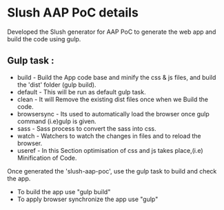 # Slush AAP PoC details

Developed the Slush generator for AAP PoC to generate the web app and build the code using gulp.

## Gulp task :

  * build - Build the App code base and minify the css & js files, and build the 'dist' folder (gulp build).
  * default - This will be run as default gulp task.
  * clean - It will Remove the existing dist files once when we Build the code.
  * browsersync - Its used to automatically load the browser once gulp command (i.e)gulp is given.
  * sass - Sass process to convert the sass into css.
  * watch - Watchers to watch the changes in files and to reload the browser.
  * useref - In this Section optimisation of css and js takes place,(i.e) Minification of Code.

  Once generated the 'slush-aap-poc', use the gulp task to build and check the app.
  - To build the app use "gulp build"
  - To apply browser synchronize the app use "gulp"
